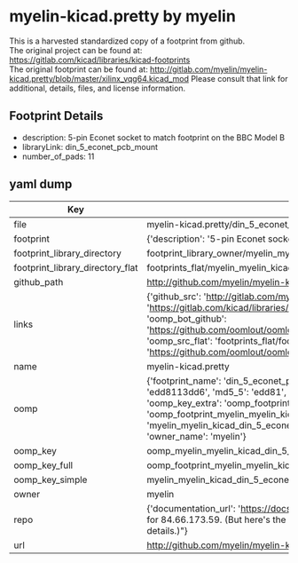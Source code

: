 # myelin-kicad.pretty by myelin  
This is a harvested standardized copy of a footprint from github.  
The original project can be found at:  
https://gitlab.com/kicad/libraries/kicad-footprints  
The original footprint can be found at:
http://gitlab.com/myelin/myelin-kicad.pretty/blob/master/xilinx_vqg64.kicad_mod
Please consult that link for additional, details, files, and license information.  
## Footprint Details
* description: 5-pin Econet socket to match footprint on the BBC Model B  
* libraryLink: din_5_econet_pcb_mount  
* number_of_pads: 11  
## yaml dump  
| Key | Value |  
| --- | --- |  
| file | myelin-kicad.pretty/din_5_econet_pcb_mount.kicad_mod |  
| footprint | {'description': '5-pin Econet socket to match footprint on the BBC Model B', 'libraryLink': 'din_5_econet_pcb_mount', 'number_of_pads': 11} |  
| footprint_library_directory | footprint_library_owner/myelin_myelin-kicad.pretty |  
| footprint_library_directory_flat | footprints_flat/myelin_myelin_kicad_din_5_econet_pcb_mount/working |  
| github_path | http://github.com/myelin/myelin-kicad.pretty/blob/master/din_5_econet_pcb_mount.kicad_mod |  
| links | {'github_src': 'http://gitlab.com/myelin/myelin-kicad.pretty/blob/master/xilinx_vqg64.kicad_mod', 'github_src_repo': 'https://gitlab.com/kicad/libraries/kicad-footprints', 'oomp_bot': 'footprints/myelin_myelin_kicad_din_5_econet_pcb_mount/working', 'oomp_bot_github': 'https://github.com/oomlout/oomlout_oomp_footprint_bot/tree/main/footprints/myelin_myelin_kicad_din_5_econet_pcb_mount/working', 'oomp_src_flat': 'footprints_flat/footprints_flat/myelin_myelin_kicad_din_5_econet_pcb_mount/working', 'oomp_src_flat_github': 'https://github.com/oomlout/oomlout_oomp_footprint_src/tree/main/footprints_flat/myelin_myelin_kicad_din_5_econet_pcb_mount/working'} |  
| name | myelin-kicad.pretty |  
| oomp | {'footprint_name': 'din_5_econet_pcb_mount', 'library_name': 'myelin_kicad', 'md5': 'edd8113dd6d875f3dbd256ffcb7fc43f', 'md5_10': 'edd8113dd6', 'md5_5': 'edd81', 'md5_6': 'edd811', 'oomp_key': 'oomp_myelin_myelin_kicad_din_5_econet_pcb_mount', 'oomp_key_extra': 'oomp_footprint_myelin_myelin_kicad_din_5_econet_pcb_mount', 'oomp_key_full': 'oomp_footprint_myelin_myelin_kicad_din_5_econet_pcb_mount_edd811', 'oomp_key_simple': 'myelin_myelin_kicad_din_5_econet_pcb_mount', 'original_filename': 'myelin-kicad.pretty/din_5_econet_pcb_mount.kicad_mod', 'owner_name': 'myelin'} |  
| oomp_key | oomp_myelin_myelin_kicad_din_5_econet_pcb_mount |  
| oomp_key_full | oomp_footprint_myelin_myelin_kicad_din_5_econet_pcb_mount |  
| oomp_key_simple | myelin_myelin_kicad_din_5_econet_pcb_mount |  
| owner | myelin |  
| repo | {'documentation_url': 'https://docs.github.com/rest/overview/resources-in-the-rest-api#rate-limiting', 'message': "API rate limit exceeded for 84.66.173.59. (But here's the good news: Authenticated requests get a higher rate limit. Check out the documentation for more details.)"} |  
| url | http://github.com/myelin/myelin-kicad.pretty |  

